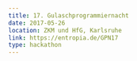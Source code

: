 ```yaml
---
title: 17. Gulaschprogrammiernacht
date: 2017-05-26
location: ZKM und HfG, Karlsruhe
link: https://entropia.de/GPN17
type: hackathon
---
```

